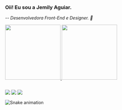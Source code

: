 ###  Oii! Eu sou a Jemily Aguiar. 
-- *Desenvolvedora Front-End e Designer.  👾*

<div>
  <a href="https://github.com/JemilyAguiar">
  <img height="180em" src="https://github-readme-stats.vercel.app/api?username=JemilyAguiar&count_private=true&theme=tokyonight&show_icons=true"/>
  <img height="180em" src="https://github-readme-stats.vercel.app/api/top-langs/?username=JEmilyAguiar&hide_progress=true&theme=tokyonight"/>
</div>
  
 ##
<div>
<a href="https://instagram.com/j.aguiar_portfolio" target="_blank"><img src="https://img.shields.io/badge/-Instagram-%23E4405F?style=for-the-badge&logo=instagram&logoColor=white" target="_blank"></a>
<a href="https://www.linkedin.com/in/jemily-aguiar-a44526259/" target="_blank"><img src="https://img.shields.io/badge/-LinkedIn-%230077B5?style=for-the-badge&logo=linkedin&logoColor=white" target="_blank"></a> 
<a href = "mailto:j.aguiar2418@gmail.com"><img src="https://img.shields.io/badge/-Gmail-%23333?style=for-the-badge&logo=gmail&logoColor=white" target="_blank"></a>
</div>

![Snake animation](https://github.com/JemilyAguiar/blob/output/github-contribution-grid-snake.svg)
